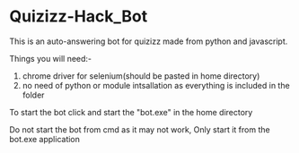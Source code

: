 # Quizizz-Hack_Bot
This is an auto-answering bot for quizizz made from python and javascript.

Things you will need:-
1. chrome driver for selenium(should be pasted in home directory)
2. no need of python or module intsallation as everything is included in the folder


To start the bot click and start the "bot.exe" in the home directory


Do not start the bot from cmd as it may not work, Only start it from the bot.exe application
